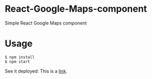 # React-Google-Maps-component
Simple React Google Maps component

# Usage

```shell
$ npm install
$ npm start
```
See it deployed: This is a [link](https://lightfoot-vlfnzwzgzw.now.sh/ "React-Google-Maps-component").

